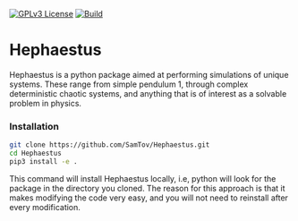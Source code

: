 [![GPLv3 License](https://img.shields.io/badge/License-GPL%20v3-yellow.svg)](https://opensource.org/licenses/)
[![Build](https://github.com/SamTov/Hephaestus/blob/readme_badges/.github/workflows/pytest.yaml/badge.svg)]()  

# Hephaestus
Hephaestus is a python package aimed at performing simulations of unique systems. These range from simple pendulum
1, through complex deterministic chaotic systems, and anything that is of interest as a solvable problem
in physics. 

### Installation
```bash
git clone https://github.com/SamTov/Hephaestus.git
cd Hephaestus
pip3 install -e .
```

This command will install Hephaestus locally, i.e, python will look for the package in the directory you cloned. The 
reason for this approach is that it makes modifying the code very easy, and you will not need to reinstall after every
modification.
